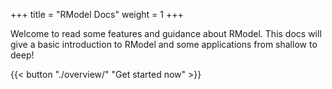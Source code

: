 +++
title = "RModel Docs"
weight = 1
+++

Welcome to read some features and guidance about RModel. This docs will give a basic introduction to RModel and some applications from shallow to deep!

{{< button "./overview/" "Get started now" >}}
